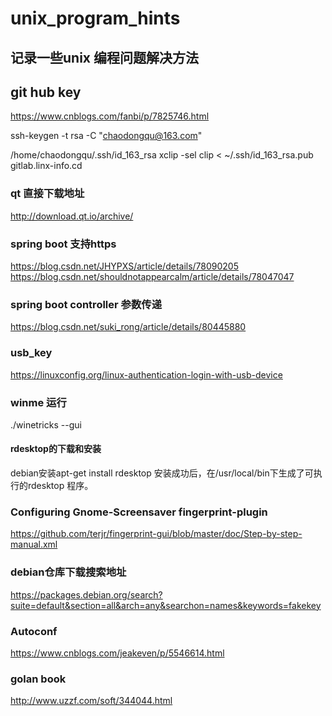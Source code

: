 # unix_program_hints
## 记录一些unix 编程问题解决方法

## git hub key

https://www.cnblogs.com/fanbi/p/7825746.html

ssh-keygen -t rsa -C "chaodongqu@163.com"

/home/chaodongqu/.ssh/id_163_rsa
xclip -sel clip < ~/.ssh/id_163_rsa.pub
gitlab.linx-info.cd

### qt 直接下载地址
http://download.qt.io/archive/


### spring boot 支持https
https://blog.csdn.net/JHYPXS/article/details/78090205
https://blog.csdn.net/shouldnotappearcalm/article/details/78047047

### spring boot controller 参数传递
https://blog.csdn.net/suki_rong/article/details/80445880

### usb_key
https://linuxconfig.org/linux-authentication-login-with-usb-device


### winme 运行
./winetricks --gui

####  rdesktop的下载和安装

debian安装apt-get install rdesktop
安装成功后，在/usr/local/bin下生成了可执行的rdesktop 程序。

### Configuring Gnome-Screensaver fingerprint-plugin
https://github.com/terjr/fingerprint-gui/blob/master/doc/Step-by-step-manual.xml

### debian仓库下载搜索地址
https://packages.debian.org/search?suite=default&section=all&arch=any&searchon=names&keywords=fakekey

### Autoconf
https://www.cnblogs.com/jeakeven/p/5546614.html

### golan book
http://www.uzzf.com/soft/344044.html
